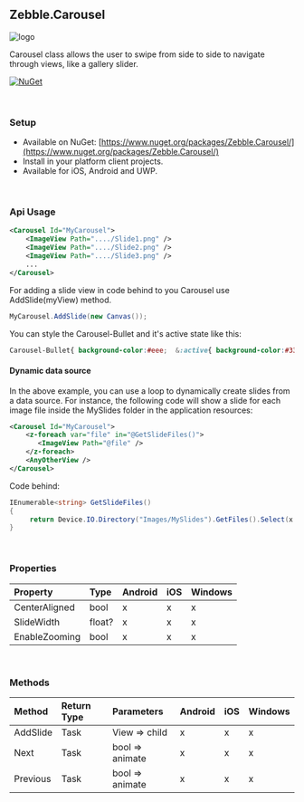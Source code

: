 [logo]: https://raw.githubusercontent.com/Geeksltd/Zebble.Carousel/master/Shared/NuGet/Icon.png "Zebble.Carousel"


## Zebble.Carousel

![logo]

Carousel class allows the user to swipe from side to side to navigate through views, like a gallery slider.


[![NuGet](https://img.shields.io/nuget/v/Zebble.Carousel.svg?label=NuGet)](https://www.nuget.org/packages/Zebble.Carousel/)

<br>


### Setup
* Available on NuGet: [https://www.nuget.org/packages/Zebble.Carousel/](https://www.nuget.org/packages/Zebble.Carousel/)
* Install in your platform client projects.
* Available for iOS, Android and UWP.

<br>


### Api Usage


```xml
<Carousel Id="MyCarousel">
	<ImageView Path="..../Slide1.png" />
	<ImageView Path="..../Slide2.png" />
	<ImageView Path="..../Slide3.png" />
	...
</Carousel>
```

For adding a slide view in code behind to you Carousel use AddSlide(myView) method.

```csharp
MyCarousel.AddSlide(new Canvas());
```

You can style the Carousel-Bullet and it's active state like this:

```css
Carousel-Bullet{ background-color:#eee;  &:active{ background-color:#333; } }
```

#### Dynamic data source

In the above example, you can use a <z-foreach> loop to dynamically create slides from a data source. For instance, the following code will show a slide for each image file inside the MySlides folder in the application resources:

```xml
<Carousel Id="MyCarousel">
	<z-foreach var="file" in="@GetSlideFiles()">
	   <ImageView Path="@file" />
	</z-foreach>
    <AnyOtherView />
</Carousel>
```
Code behind:

```csharp
IEnumerable<string> GetSlideFiles()
{
     return Device.IO.Directory("Images/MySlides").GetFiles().Select(x => x.FullName);
}
```

<br>


### Properties
| Property     | Type         | Android | iOS | Windows |
| :----------- | :----------- | :------ | :-- | :------ |
| CenterAligned   | bool         | x       | x   | x       |
| SlideWidth   | float?         | x       | x   | x       |
| EnableZooming   | bool         | x       | x   | x       |


<br>


### Methods
| Method       | Return Type  | Parameters                          | Android | iOS | Windows |
| :----------- | :----------- | :-----------                        | :------ | :-- | :------ |
| AddSlide        | Task<Slide>         | View => child | x       | x   | x       |
| Next        | Task         |	bool => animate	| x       | x   | x       |
| Previous   | Task         | bool => animate | x       | x   | x       |
